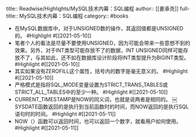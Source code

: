 title:: Readwise/Highlights/MySQL技术内幕：SQL编程
author:: [[姜承尧]]
full-title:: MySQL技术内幕：SQL编程
category:: #books

- 在MySQL数据库中，对于UNSIGNED数的操作，其返回值都是UNSIGNED的。 #Highlight #[[2021-05-10]]
- 笔者个人的看法是尽量不要使用UNSIGNED，因为可能会带来一些意想不到的效果。另外，对于INT类型可能存放不了的数据，INT UNSIGNED同样可能存放不了，与其如此，还不如在数据库设计阶段将INT类型提升为BIGINT类型。 #Highlight #[[2021-05-10]]
- 其实如果没有ZEROFILL这个属性，括号内的数字是毫无意义的。 #Highlight #[[2021-05-10]]
- 严格模式是指将SQL_MODE变量设置为STRICT_TRANS_TABLES或STRICT_ALL_TABLES中的至少一种。 #Highlight #[[2021-05-10]]
- CURRENT_TIMESTAMP是NOW的同义词，也就是说两者是相同的。
  ￼SYSDATE函数返回的是执行到当前函数时的时间，而NOW返回的是执行SQL语句时的时间。 #Highlight #[[2021-05-11]]
- NOW（）函数可以返回时间，也可以返回一个数字，就看用户如何使用。 #Highlight #[[2021-05-11]]